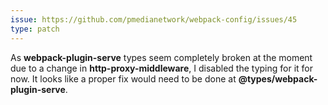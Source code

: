 ```yaml
---
issue: https://github.com/pmedianetwork/webpack-config/issues/45
type: patch
---
```


As **webpack-plugin-serve** types seem completely broken at the moment due to a change in **http-proxy-middleware**, I disabled the typing for it for now. It looks like a proper fix would need to be done at **@types/webpack-plugin-serve**.
